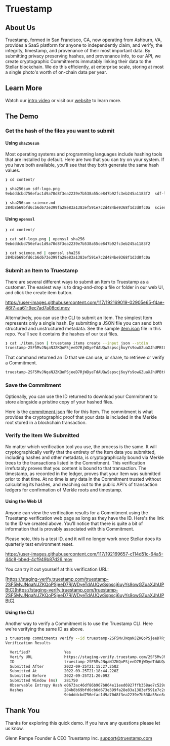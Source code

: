 # Truestamp

## About Us

Truestamp, formed in San Francisco, CA, now operating from Ashburn, VA, provides
a SaaS platform for anyone to independently claim, and verify, the integrity,
timestamp, and provenance of their most important data. By submitting privacy
preserving hashes, and provenance info, to our API, we create cryptographic
Commitments immutably linking their data to the Stellar blockchain. We do this
efficiently, at enterprise scale, storing at most a single photo's worth of
on-chain data per year.

## Learn More

Watch our [intro video](https://scf11.truestamp.com/video) or visit our [website](https://www.truestamp.com) to learn more.

## The Demo

### Get the hash of the files you want to submit

#### Using `sha256sum`

Most operating systems and programming languages include hashing tools that are installed by default. Here are two that you can try on your system. If you have both available, you'll see that they both generate the same hash values.

```sh
❯ cd content/

❯ sha256sum sdf-logo.png
9ebdddcbd756efac1d9a70d8f3ea2239e7b538a55ce847b92fc3eb245a1183f2  sdf-logo.png

❯ sha256sum science.md
284b8b69bfd6cb6d673e399fa28e83a1383ef591e7c2d484be9368f1d3d0fc0a  science.md
```

#### Using `openssl`

```sh
❯ cd content/

❯ cat sdf-logo.png | openssl sha256
9ebdddcbd756efac1d9a70d8f3ea2239e7b538a55ce847b92fc3eb245a1183f2

❯ cat science.md | openssl sha256
284b8b69bfd6cb6d673e399fa28e83a1383ef591e7c2d484be9368f1d3d0fc0a
```

### Submit an Item to Truestamp

There are several different ways to submit an Item to Truestamp as a customer. The easiest way is to drag-and-drop a file or folder in our web UI, and click the create item button.

https://user-images.githubusercontent.com/117/192169019-02905e65-f4ae-46f7-aa61-9ec7ad7a08cd.mov

Alternatively, you can use the CLI to submit an Item. The simplest Item represents only a single hash. By submitting a JSON file you can send both structured and unstructured metadata. See the sample [item.json](item.json) file in this repo. You'll see it contains the hashes of our test files.

```sh
❯ cat ./item.json | truestamp items create --input json --stdin
truestamp-2SF5MvJNqaNJZKQoPSjeeD7RjWDyeTdAUQwSspscj6uyYs9owGZuaXJhUPBtC
```

That command returned an ID that we can use, or share, to retrieve or verify a Commitment.

```txt
truestamp-2SF5MvJNqaNJZKQoPSjeeD7RjWDyeTdAUQwSspscj6uyYs9owGZuaXJhUPBtC
```

### Save the Commitment

Optionally, you can use the ID returned to download your Commitment to store alongside a pristine copy of your hashed files.

Here is the [commitment.json](commitment.json) file for this Item. The commitment is what provides the cryptographic proof that your data is included in the Merkle root stored in a blockchain transaction.

### Verify the Item We Submitted

No matter which verification tool you use, the process is the same. It will cryptographically verify that the entirety of the Item data you submitted, including hashes and other metadata, is cryptographically bound via Merkle trees to the transactions listed in the Commitment. This verification irrefutably proves that you content is bound to that transaction. The timestamp, as recorded in the ledger, proves that your Item was submitted prior to that time. At no time is any data in the Commitment trusted without calculating its hashes, and reaching out to the public API's of transaction ledgers for confirmation of Merkle roots and timestamp.

#### Using the Web UI

Anyone can view the verification results for a Commitment using the Truestamp verification web page as long as they have the ID. Here's the link to the ID we created above. You'll notice that there is quite a bit of information that is provably associated with this Commitment.

Please note, this is a test ID, and it will no longer work once Stellar does its quarterly test environment reset.

https://user-images.githubusercontent.com/117/192169657-c114d51c-64a5-44c8-bbed-4cf949b87d26.mov

You can try it out yourself at this verification URL:

[https://staging-verify.truestamp.com/truestamp-2SF5MvJNqaNJZKQoPSjeeD7RjWDyeTdAUQwSspscj6uyYs9owGZuaXJhUPBtC](https://staging-verify.truestamp.com/truestamp-2SF5MvJNqaNJZKQoPSjeeD7RjWDyeTdAUQwSspscj6uyYs9owGZuaXJhUPBtC)

#### Using the CLI

Another way to verify a Commitment is to use the Truestamp CLI. Here we're verifying the same ID as above.

```sh
❯ truestamp commitments verify --id truestamp-2SF5MvJNqaNJZKQoPSjeeD7RjWDyeTdAUQwSspscj6uyYs9owGZuaXJhUPBtC
Verification Results

  Verified?               Yes
  Verify URL              https://staging-verify.truestamp.com/2SF5MvJNqaNJZKQoPSjeeD7RjWDyeTdAUQwSspscj6uyYs9owGZuaXJhUPBtC
  ID                      truestamp-2SF5MvJNqaNJZKQoPSjeeD7RjWDyeTdAUQwSspscj6uyYs9owGZuaXJhUPBtC
  Submitted After         2022-09-25T21:15:27.250Z
  Submitted At            2022-09-25T21:18:44.220Z
  Submitted Before        2022-09-25T21:20:09Z
  Submitted Window (ms)   281750
  Observable Entropy Hash e0673ac46df86b967b864e11eed6927ffb358ae7c529d9a2d0e34eaf87cf29bc
  Hashes                  284b8b69bfd6cb6d673e399fa28e83a1383ef591e7c2d484be9368f1d3d0fc0a [sha-256]
                          9ebdddcbd756efac1d9a70d8f3ea2239e7b538a55ce847b92fc3eb245a1183f2 [sha-256]
```

## Thank You

Thanks for exploring this quick demo. If you have any questions please let us know.

Glenn Rempe
Founder & CEO
Truestamp Inc.
support@truestamp.com
